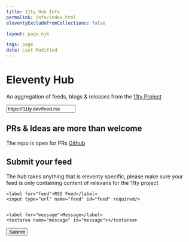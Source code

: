 ```yaml
---
title: 11ty Hub Info
permalink: info/index.html
eleventyExcludeFromCollections: false

layout: page.njk

tags: page
date: Last Modified
---
```



# Eleventy Hub
An aggregation of feeds, blogs & releases from the <a href="https://11ty.dev">11ty Project</a>


<input value="https://11ty.dev/feed.rss" class="superawesome">


## PRs & Ideas are more than welcome
 The repo is open for PRs [Github](https://github.com/mortendk/11tyhub.dev)

## Submit your feed
The hub takes anything that is eleventy specific, please make sure
your feed is only containing content of relevans for the 11ty project



<form name="contact" method="POST" data-netlify="true">
	<input type="hidden" name="form-name" value="feed">

	<label for="feed">RSS Feed</label>
	<input type="url" name="feed" id="feed" required/>


	<label for="message">Message</label>
	<textarea name="message" id="message"></textarea>


<button aria-label="Submit">
	Submit
</button>

<div hidden>
	<label for="supersecret">secret</label>
	<input name="bot-field" id="supersecret" />
</div>

</form>
